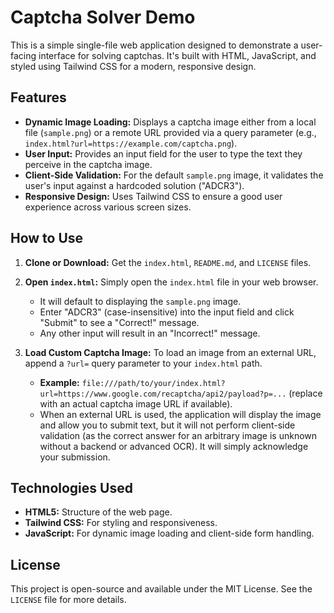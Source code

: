 # Captcha Solver Demo

This is a simple single-file web application designed to demonstrate a user-facing interface for solving captchas. It's built with HTML, JavaScript, and styled using Tailwind CSS for a modern, responsive design.

## Features

*   **Dynamic Image Loading:** Displays a captcha image either from a local file (`sample.png`) or a remote URL provided via a query parameter (e.g., `index.html?url=https://example.com/captcha.png`).
*   **User Input:** Provides an input field for the user to type the text they perceive in the captcha image.
*   **Client-Side Validation:** For the default `sample.png` image, it validates the user's input against a hardcoded solution ("ADCR3").
*   **Responsive Design:** Uses Tailwind CSS to ensure a good user experience across various screen sizes.

## How to Use

1.  **Clone or Download:** Get the `index.html`, `README.md`, and `LICENSE` files.
2.  **Open `index.html`:** Simply open the `index.html` file in your web browser.

    *   It will default to displaying the `sample.png` image.
    *   Enter "ADCR3" (case-insensitive) into the input field and click "Submit" to see a "Correct!" message.
    *   Any other input will result in an "Incorrect!" message.

3.  **Load Custom Captcha Image:** To load an image from an external URL, append a `?url=` query parameter to your `index.html` path.

    *   **Example:** `file:///path/to/your/index.html?url=https://www.google.com/recaptcha/api2/payload?p=...` (replace with an actual captcha image URL if available).
    *   When an external URL is used, the application will display the image and allow you to submit text, but it will not perform client-side validation (as the correct answer for an arbitrary image is unknown without a backend or advanced OCR). It will simply acknowledge your submission.

## Technologies Used

*   **HTML5:** Structure of the web page.
*   **Tailwind CSS:** For styling and responsiveness.
*   **JavaScript:** For dynamic image loading and client-side form handling.

## License

This project is open-source and available under the MIT License. See the `LICENSE` file for more details.
